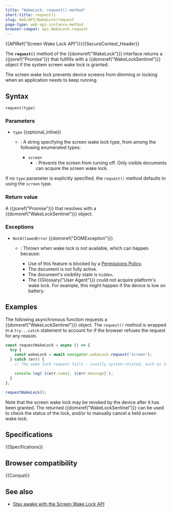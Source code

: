 ```yaml
---
title: "WakeLock: request() method"
short-title: request()
slug: Web/API/WakeLock/request
page-type: web-api-instance-method
browser-compat: api.WakeLock.request
---
```


{{APIRef("Screen Wake Lock API")}}{{SecureContext_Header}}

The **`request()`** method of the {{domxref("WakeLock")}} interface returns a {{jsxref("Promise")}} that fullfills with a {{domxref("WakeLockSentinel")}} object if the system screen wake lock is granted.

The screen wake lock prevents device screens from dimming or locking when an application needs to keep running.

## Syntax

```js-nolint
request(type)
```

### Parameters

- `type` {{optional_inline}}

  - : A string specifying the screen wake lock type, from among the following enumerated types:

    - `screen`
      - : Prevents the screen from turning off.
        Only visible documents can acquire the screen wake lock.

If no `type` parameter is explicitly specified, the `request()` method defaults to using the `screen` type.

### Return value

A {{jsxref("Promise")}} that resolves with a {{domxref("WakeLockSentinel")}} object.

### Exceptions

- `NotAllowedError` {{domxref("DOMException")}}

  - : Thrown when wake lock is not available, which can happen because:

    - Use of this feature is blocked by a [Permissions Policy](/en-US/docs/Web/HTTP/Permissions_Policy).
    - The document is not fully active.
    - The document's visibility state is `hidden`.
    - The {{Glossary("User Agent")}} could not acquire platform's wake lock.
      For example, this might happen if the device is low on battery.

## Examples

The following asynchronous function requests a {{domxref("WakeLockSentinel")}} object.
The `request()` method is wrapped in a `try...catch` statement to account for if the browser refuses the request for any reason.

```js
const requestWakeLock = async () => {
  try {
    const wakeLock = await navigator.wakeLock.request("screen");
  } catch (err) {
    // The wake lock request fails - usually system-related, such as low battery.

    console.log(`${err.name}, ${err.message}`);
  }
};

requestWakeLock();
```

Note that the screen wake lock may be revoked by the device after it has been granted.
The returned {{domxref("WakeLockSentinel")}} can be used to check the status of the lock, and/or to manually cancel a held screen wake lock.

## Specifications

{{Specifications}}

## Browser compatibility

{{Compat}}

## See also

- [Stay awake with the Screen Wake Lock API](https://developer.chrome.com/docs/capabilities/web-apis/wake-lock/)

